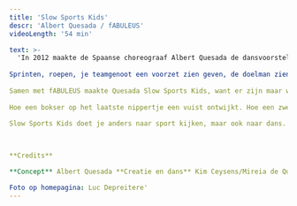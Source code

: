 ```yaml
---
title: 'Slow Sports Kids'
descr: 'Albert Quesada / fABULEUS'
videoLength: '54 min'

text: >-
  'In 2012 maakte de Spaanse choreograaf Albert Quesada de dansvoorstelling Slow Sports vanuit een soort heimwee naar het teamgevoel dat hij als kind ervoer bij het voetballen en vanuit de vaststelling hoe anders je voetbal beleeft vanuit je zetel.  
  
Sprinten, roepen, je teamgenoot een voorzet zien geven, de doelman zien duiken, koppen, scoren, de ziel uit je lijf brullen. Of: de televisie luider zetten, een slok nemen, vloeken, op het puntje van de zetel kruipen, recht springen, de ziel uit je lijf brullen.  
  
Samen met fABULEUS maakte Quesada Slow Sports Kids, want er zijn maar weinig dingen waar kinderen en volwassenen zo evenwaardig van kunnen genieten als sport.  
  
Hoe een bokser op het laatste nippertje een vuist ontwijkt. Hoe een zwemmer moeiteloos door het water glijdt. Maar ook hoe een wave door een voetbalstadion trekt. Slow Sports Kids vertrekt vanuit de schoonheid van de bewegingen in de sportwereld, maar toont ook het actie-reactiespel tussen atleten, verslaggevers en toeschouwers.  
  
Slow Sports Kids doet je anders naar sport kijken, maar ook naar dans. Een voorstelling voor de s(up)porter in elk van ons.

‍

‍**Credits**

**Concept** Albert Quesada **Creatie en dans** Kim Ceysens/Mireia de Querol, Victor Pérez Armero/Marcus Baldemar, Federica Porello, Albert Quesada, Zoltán Vakulya **Voice-off** Kim Ceysens, Albert Quesada, JS Rafaeli, Katie Vickers **Geluidsontwerp** Christian Francois **Licht– en video-ontwerp** Jan Van Gijsel **Kostuums** Sofie Durnez **Dramaturgie** Peter Anthonissen **Productie** fABULEUS **Coproductie** Krokusfestival P2 - cultuurcentrum Hasselt en Theater aan het Vrijthof i.k.v. interLimburgse Subsidies, Charleroi Danses **Met de steun van** de Vlaamse Overheid, El Graner (Barcelona)

Foto op homepagina: Luc Depreitere'
---
```

